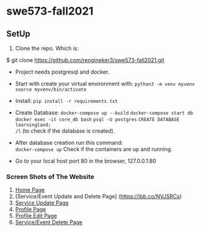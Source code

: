 # swe573-fall2021

## SetUp

1. Clone the repo. Which is: 

$ git clone https://github.com/rengineker3/swe573-fall2021.git

* Project needs postgresql and docker. 
* Start with create your virtual environment with:
`python3 -m venv myvenv`
`source myvenv/bin/activate`  
* Install: `pip install -r requirements.txt`
* Create Database: 
`docker-compose up --build`
`docker-compose start db` 
`docker exec -it core_db bash`
`psql -U postgres`
`CREATE DATABASE learningland;`  
`/l`  (to check if the database is created).

* After database creation run this command:  
`docker-compose up` Check if the containers are up and running.
* Go to your local host port 80 in the browser, 127.0.0.1:80



### Screen Shots of The Website

1. [Home Page](https://ibb.co/QKpVBfz)
2. [Service/Event Update and Delete Page] (https://ibb.co/NVJSRCs)
3. [Service Update Page](https://ibb.co/CHG5xZN)
4. [Profile Page](https://ibb.co/JjCswZn)
5. [Profile Edit Page](https://ibb.co/rvJvGM9)
6. [Service/Event Delete Page](https://ibb.co/WW9Jf2W)


